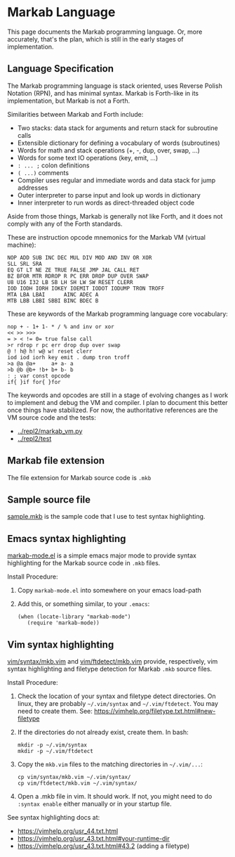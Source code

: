 <!-- Copyright (c) 2022 Sam Blenny -->
<!-- SPDX-License-Identifier: MIT -->

# Markab Language

This page documents the Markab programming language. Or, more accurately,
that's the plan, which is still in the early stages of implementation.


## Language Specification

The Markab programming language is stack oriented, uses Reverse Polish Notation
(RPN), and has minimal syntax. Markab is Forth-like in its implementation, but
Markab is not a Forth.

Similarities between Markab and Forth include:
- Two stacks: data stack for arguments and return stack for subroutine calls
- Extensible dictionary for defining a vocabulary of words (subroutines)
- Words for math and stack operations (+, -, dup, over, swap, ...)
- Words for some text IO operations (key, emit, ...)
- `: ... ;` colon definitions
- `( ...)` comments
- Compiler uses regular and immediate words and data stack for jump addresses
- Outer interpreter to parse input and look up words in dictionary
- Inner interpreter to run words as direct-threaded object code

Aside from those things, Markab is generally not like Forth, and it does not
comply with any of the Forth standards.

These are instruction opcode mnemonics for the Markab VM (virtual machine):

```
NOP ADD SUB INC DEC MUL DIV MOD AND INV OR XOR
SLL SRL SRA
EQ GT LT NE ZE TRUE FALSE JMP JAL CALL RET
BZ BFOR MTR RDROP R PC ERR DROP DUP OVER SWAP
U8 U16 I32 LB SB LH SH LW SW RESET CLERR
IOD IODH IORH IOKEY IOEMIT IODOT IODUMP TRON TROFF
MTA LBA LBAI      AINC ADEC A
MTB LBB LBBI SBBI BINC BDEC B
```

These are keywords of the Markab programming language core vocabulary:

```
nop + - 1+ 1- * / % and inv or xor
<< >> >>>
= > < != 0= true false call
>r rdrop r pc err drop dup over swap
@ ! h@ h! w@ w! reset clerr
iod iod iorh key emit . dump tron troff
>a @a @a+     a+ a- a
>b @b @b+ !b+ b+ b- b
: ; var const opcode
if{ }if for{ }for
```

The keywords and opcodes are still in a stage of evolving changes as I work to
implement and debug the VM and compiler. I plan to document this better once
things have stabilized. For now, the authoritative references are the VM source
code and the tests:
- [../repl2/markab_vm.py](../repl2/markab_vm.py)
- [../repl2/test](../repl2/test)


## Markab file extension

The file extension for Markab source code is `.mkb`


## Sample source file

[sample.mkb](sample.mkb) is the sample code that I use to test syntax
highlighting.


## Emacs syntax highlighting

[markab-mode.el](markab-mode.el) is a simple emacs major mode to provide syntax
highlighting for the Markab source code in `.mkb` files.

Install Procedure:

1. Copy `markab-mode.el` into somewhere on your emacs load-path

2. Add this, or something similar, to your `.emacs`:
   ```
   (when (locate-library "markab-mode")
      (require 'markab-mode))
   ```


## Vim syntax highlighting

[vim/syntax/mkb.vim](vim/syntax/mkb.vim) and
[vim/ftdetect/mkb.vim](vim/ftdetect/mkb.vim) provide, respectively, vim syntax
highlighting and filetype detection for Markab `.mkb` source files.

Install Procedure:

1. Check the location of your syntax and filetype detect directories. On linux,
   they are probably `~/.vim/syntax` and `~/.vim/ftdetect`. You may need to
   create them. See: https://vimhelp.org/filetype.txt.html#new-filetype

2. If the directories do not already exist, create them. In bash:
   ```
   mkdir -p ~/.vim/syntax
   mkdir -p ~/.vim/ftdetect
   ```

3. Copy the `mkb.vim` files to the matching directories in `~/.vim/...`:
   ```
   cp vim/syntax/mkb.vim ~/.vim/syntax/
   cp vim/ftdetect/mkb.vim ~/.vim/syntax/
   ```

4. Open a .mkb file in vim. It should work. If not, you might need to do
   `:syntax enable` either manually or in your startup file.

See syntax highlighting docs at:
- https://vimhelp.org/usr_44.txt.html
- https://vimhelp.org/usr_43.txt.html#your-runtime-dir
- https://vimhelp.org/usr_43.txt.html#43.2  (adding a filetype)
